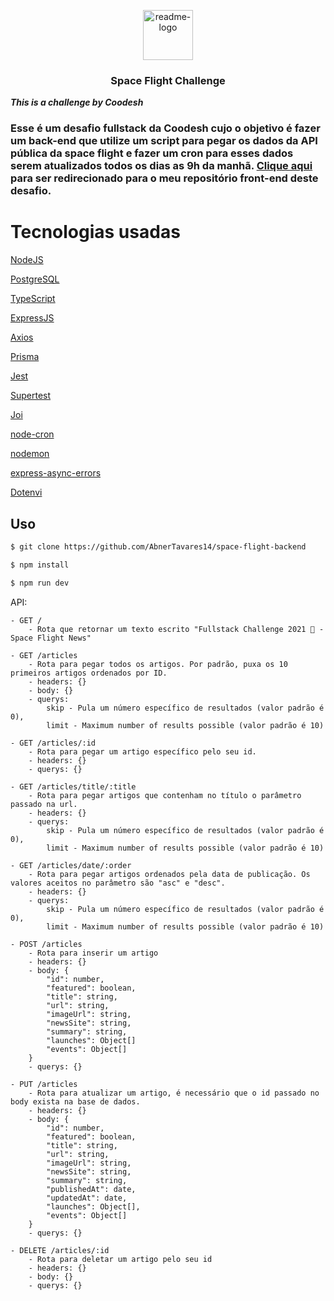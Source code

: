 <p align="center">
  <a href="https://github.com/AbnerTavares14/space-flight-backend">
    <img src="https://media.istockphoto.com/id/1300054518/vector/modern-space-helmet-with-rocket-launch-inside.jpg?s=612x612&w=0&k=20&c=EOUiDmdTVh0-GpDKqIGovvZ9jwplPCDVGIYQsuCPwD8=" alt="readme-logo" width="80" height="80">
  </a>

  <h3 align="center">
    Space Flight Challenge
  </h3>
</p>

**_This is a challenge by Coodesh_**

### Esse é um desafio fullstack da Coodesh cujo o objetivo é fazer um back-end que utilize um script para pegar os dados da API pública da space flight e fazer um cron para esses dados serem atualizados todos os dias as 9h da manhã. [Clique aqui](https://github.com/AbnerTavares14/space-flight) para ser redirecionado para o meu repositório front-end deste desafio.

# Tecnologias usadas

[NodeJS](https://nodejs.org/en/)

[PostgreSQL](https://www.postgresql.org)

[TypeScript](https://www.typescriptlang.org)

[ExpressJS](https://expressjs.com/pt-br/)

[Axios](https://axios-http.com/ptbr/docs/intro)

[Prisma](https://www.prisma.io)

[Jest](https://jestjs.io/pt-BR/)

[Supertest](https://www.npmjs.com/package/supertest)

[Joi](https://joi.dev/api/?v=17.7.0)

[node-cron](https://www.npmjs.com/package/node-cron)

[nodemon](https://www.npmjs.com/package/nodemon)

[express-async-errors](https://www.npmjs.com/package/express-async-errors)

[Dotenvi](https://www.npmjs.com/package/dotenv)


## Uso

```bash
$ git clone https://github.com/AbnerTavares14/space-flight-backend

$ npm install

$ npm run dev
```

API:

```
- GET /
    - Rota que retornar um texto escrito "Fullstack Challenge 2021 🏅 - Space Flight News"

- GET /articles
    - Rota para pegar todos os artigos. Por padrão, puxa os 10 primeiros artigos ordenados por ID.
    - headers: {}
    - body: {}
    - querys:
        skip - Pula um número específico de resultados (valor padrão é 0),
        limit - Maximum number of results possible (valor padrão é 10)
    
- GET /articles/:id
    - Rota para pegar um artigo específico pelo seu id.
    - headers: {}
    - querys: {}

- GET /articles/title/:title
    - Rota para pegar artigos que contenham no título o parâmetro passado na url.
    - headers: {}
    - querys:
        skip - Pula um número específico de resultados (valor padrão é 0),
        limit - Maximum number of results possible (valor padrão é 10)

- GET /articles/date/:order
    - Rota para pegar artigos ordenados pela data de publicação. Os valores aceitos no parâmetro são "asc" e "desc".
    - headers: {}
    - querys:
        skip - Pula um número específico de resultados (valor padrão é 0),
        limit - Maximum number of results possible (valor padrão é 10)
     
- POST /articles
    - Rota para inserir um artigo
    - headers: {}
    - body: {
        "id": number,
        "featured": boolean,
        "title": string,
        "url": string,
        "imageUrl": string,
        "newsSite": string,
        "summary": string,
        "launches": Object[]
        "events": Object[]
    }
    - querys: {}

- PUT /articles
    - Rota para atualizar um artigo, é necessário que o id passado no body exista na base de dados.
    - headers: {}
    - body: {
        "id": number,
        "featured": boolean,
        "title": string,
        "url": string,
        "imageUrl": string,
        "newsSite": string,
        "summary": string,
        "publishedAt": date,
        "updatedAt": date,
        "launches": Object[],
        "events": Object[]
    }
    - querys: {}

- DELETE /articles/:id
    - Rota para deletar um artigo pelo seu id
    - headers: {}
    - body: {}
    - querys: {}
```
